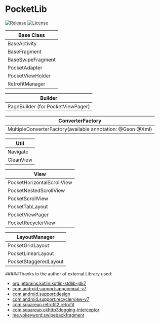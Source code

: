 # PocketLib
[![Release](https://jitpack.io/v/jamesdeperio/PocketLib.svg)](https://jitpack.io/#jamesdeperio/PocketLib)
[![License](https://img.shields.io/badge/License%20-Apache%202-337ab7.svg)](https://www.apache.org/licenses/LICENSE-2.0)

| Base Class        |
| -------------|
|BaseActivity        |
|BaseFragment|
|BaseSwipeFragment|
|PocketAdapter|
|PocketViewHolder|
|RetrofitManager|

|Builder|
| -------------|
|PageBuilder (for PocketViewPager)|

|ConverterFactory|
| -------------|
| MultipleConverterFactory(available annotation: @Gson @Xml)|

|Util|
| -------------|
|Navigate|
|CleanView|

|View|
| -------------|
|PocketHorizontalScrollView|
|PocketNestedScrollView|
|PocketScrollView|
|PocketTabLayout|
|PocketViewPager|
|PocketRecyclerView|

|LayoutManager|
| -------------|
|PocketGridLayout|
|PocketLinearLayout|
|PocketStaggeredLayout|

#####Thanks to the author of external Library used:
* [org.jetbrains.kotlin:kotlin-stdlib-jdk7](https://github.com/JetBrains/kotlin/tree/master/libraries/stdlib)
* [com.android.support:appcompat-v7](https://developer.android.com/topic/libraries/support-library/)
* [com.android.support:design](https://developer.android.com/topic/libraries/support-library/)
* [com.android.support:recyclerview-v7](https://developer.android.com/topic/libraries/support-library/)
* [com.squareup.retrofit2:retrofit](https://github.com/square/retrofit)
* [com.squareup.okhttp3:logging-interceptor](https://github.com/square/okhttp/tree/master/okhttp-logging-interceptor)
* [me.yokeyword:swipebackfragment](https://github.com/YoKeyword/SwipeBackFragment)
